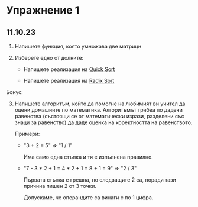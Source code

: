 # Упражнение 1

## 11.10.23


1. Напишете функция, която умножава две матрици

2. Изберете едно от долните:
    * Напишете реализация на [Quick Sort](https://en.wikipedia.org/wiki/Quicksort)

    * Напишете реализация на [Radix Sort](https://en.wikipedia.org/wiki/Radix_sort)

Бонус:

3. Напишете алгоритъм, който да помогне на любимият ви учител да оцени домашните по математика. Алгоритъмът трябва по дадени равенства (състоящи се от математически изрази, разделени със знаци за равенство) да даде оценка на коректността на равенството.

    Примери:

    * "3 + 2 = 5" => "1 / 1"

      Има само една стъпка и тя е изпълнена правилно.
    * "7 - 3 * 2 + 1 = 4 * 2 + 1 = 8 + 1 = 9" => "2 / 3"

      Първата стъпка е грешна, но следващите 2 са, поради тази причина пишен 2 от 3 точки.
      
      Допускаме, че операндите са винаги с по 1 цифра.
